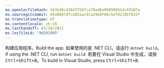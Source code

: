 ```yaml
---
ms.openlocfilehash: 563bd8c436437587ca78ad8a99899661dc93507a
ms.sourcegitcommit: 05d0087dfca85aac9ca2960f86c5efd218bf833f
ms.translationtype: HT
ms.contentlocale: zh-CN
ms.lasthandoff: 03/30/2021
ms.locfileid: "96591005"
---
```

<span data-ttu-id="e5028-101">构建应用程序。</span><span class="sxs-lookup"><span data-stu-id="e5028-101">Build the app.</span></span> <span data-ttu-id="e5028-102">如果使用的是 .NET CLI，请运行 `dotnet build`。</span><span class="sxs-lookup"><span data-stu-id="e5028-102">If using the .NET CLI, run `dotnet build`.</span></span> <span data-ttu-id="e5028-103">若要在 Visual Studio 中生成，请按 <kbd>Ctrl+Shift+B</kbd>。</span><span class="sxs-lookup"><span data-stu-id="e5028-103">To build in Visual Studio, press <kbd>Ctrl+Shift+B</kbd>.</span></span>
